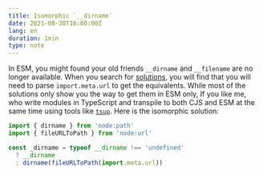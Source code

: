 ```yaml
---
title: Isomorphic `__dirname`
date: 2021-08-30T16:00:00Z
lang: en
duration: 1min
type: note
---
```


In ESM, you might found your old friends `__dirname` and `__filename` are no longer available. When you search for [solutions](https://stackoverflow.com/questions/46745014/alternative-for-dirname-in-node-when-using-the-experimental-modules-flag), you will find that you will need to parse `import.meta.url` to get the equivalents. While most of the solutions only show you the way to get them in ESM only, If you like me, who write modules in TypeScript and transpile to both CJS and ESM at the same time using tools like [`tsup`](https://tsup.egoist.sh/). Here is the isomorphic solution: 

```js
import { dirname } from 'node:path'
import { fileURLToPath } from 'node:url'

const _dirname = typeof __dirname !== 'undefined'
  ? __dirname
  : dirname(fileURLToPath(import.meta.url))
```
